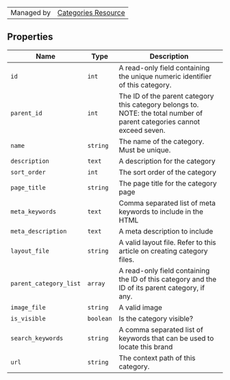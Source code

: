 |||
|---|---|
| Managed by | [Categories Resource](/api/stores/v2/categories)

## Properties

| Name | Type | Description |
| --- | --- | --- |
| `id` | `int` | A read-only field containing the unique numeric identifier of this category. |
| `parent_id` | `int` | The ID of the parent category this category belongs to. NOTE: the total number of parent categories cannot exceed seven. |
| `name` | `string` | The name of the category. Must be unique. |
| `description` | `text` | A description for the category |
| `sort_order` | `int` | The sort order of the category |
| `page_title` | `string` | The page title for the category page |
| `meta_keywords` | `text` | Comma separated list of meta keywords to include in the HTML |
| `meta_description` | `text` | A meta description to include |
| `layout_file` | `string` | A valid layout file. Refer to this article on creating category files. |
| `parent_category_list` | `array` | A read-only field containing the ID of this category and the ID of its parent category, if any. |
| `image_file` | `string` | A valid image |
| `is_visible` | `boolean` | Is the category visible? |
| `search_keywords` | `string` | A comma separated list of keywords that can be used to locate this brand |
| `url` | `string` | The context path of this category. |